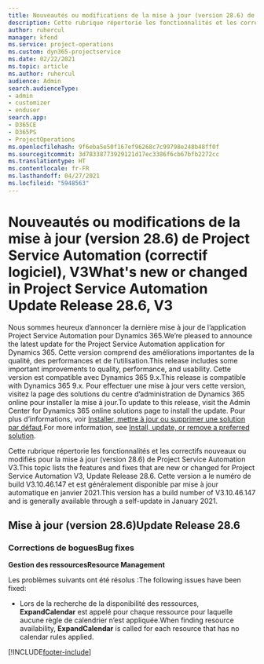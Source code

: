 ```yaml
---
title: Nouveautés ou modifications de la mise à jour (version 28.6) de Project Service Automation (correctif logiciel), V3
description: Cette rubrique répertorie les fonctionnalités et les correctifs disponibles pour la mise à jour (version 28.6), correctif logiciel, V3 de Project Service Automation.
author: ruhercul
manager: kfend
ms.service: project-operations
ms.custom: dyn365-projectservice
ms.date: 02/22/2021
ms.topic: article
ms.author: ruhercul
audience: Admin
search.audienceType:
- admin
- customizer
- enduser
search.app:
- D365CE
- D365PS
- ProjectOperations
ms.openlocfilehash: 9f6eba5e50f167ef96268c7c99798e248b48ff0f
ms.sourcegitcommit: 3d78338773929121d17ec3386f6cb67bfb2272cc
ms.translationtype: HT
ms.contentlocale: fr-FR
ms.lasthandoff: 04/27/2021
ms.locfileid: "5948563"
---
```

# <a name="whats-new-or-changed-in-project-service-automation-update-release-286-v3"></a><span data-ttu-id="858a0-103">Nouveautés ou modifications de la mise à jour (version 28.6) de Project Service Automation (correctif logiciel), V3</span><span class="sxs-lookup"><span data-stu-id="858a0-103">What's new or changed in Project Service Automation Update Release 28.6, V3</span></span>

<span data-ttu-id="858a0-104">Nous sommes heureux d’annoncer la dernière mise à jour de l’application Project Service Automation pour Dynamics 365.</span><span class="sxs-lookup"><span data-stu-id="858a0-104">We’re pleased to announce the latest update for the Project Service Automation application for Dynamics 365.</span></span> <span data-ttu-id="858a0-105">Cette version comprend des améliorations importantes de la qualité, des performances et de l’utilisation.</span><span class="sxs-lookup"><span data-stu-id="858a0-105">This release includes some important improvements to quality, performance, and usability.</span></span> <span data-ttu-id="858a0-106">Cette version est compatible avec Dynamics 365 9.x.</span><span class="sxs-lookup"><span data-stu-id="858a0-106">This release is compatible with Dynamics 365 9.x.</span></span> <span data-ttu-id="858a0-107">Pour effectuer une mise à jour vers cette version, visitez la page des solutions du centre d’administration de Dynamics 365 online pour installer la mise à jour.</span><span class="sxs-lookup"><span data-stu-id="858a0-107">To update to this release, visit the Admin Center for Dynamics 365 online solutions page to install the update.</span></span> <span data-ttu-id="858a0-108">Pour plus d’informations, voir [Installer, mettre à jour ou supprimer une solution par défaut](/power-platform/admin/install-remove-preferred-solution).</span><span class="sxs-lookup"><span data-stu-id="858a0-108">For more information, see [Install, update, or remove a preferred solution](/power-platform/admin/install-remove-preferred-solution).</span></span>

<span data-ttu-id="858a0-109">Cette rubrique répertorie les fonctionnalités et les correctifs nouveaux ou modifiés pour la mise à jour (version 28.6) de Project Service Automation V3.</span><span class="sxs-lookup"><span data-stu-id="858a0-109">This topic lists the features and fixes that are new or changed for Project Service Automation V3, Update Release 28.6.</span></span> <span data-ttu-id="858a0-110">Cette version a le numéro de build V3.10.46.147 et est généralement disponible par mise à jour automatique en janvier 2021.</span><span class="sxs-lookup"><span data-stu-id="858a0-110">This version has a build number of V3.10.46.147 and is generally available through a self-update in January 2021.</span></span>

## <a name="update-release-286"></a><span data-ttu-id="858a0-111">Mise à jour (version 28.6)</span><span class="sxs-lookup"><span data-stu-id="858a0-111">Update Release 28.6</span></span>

### <a name="bug-fixes"></a><span data-ttu-id="858a0-112">Corrections de bogues</span><span class="sxs-lookup"><span data-stu-id="858a0-112">Bug fixes</span></span>


<span data-ttu-id="858a0-113">**Gestion des ressources**</span><span class="sxs-lookup"><span data-stu-id="858a0-113">**Resource Management**</span></span>

<span data-ttu-id="858a0-114">Les problèmes suivants ont été résolus :</span><span class="sxs-lookup"><span data-stu-id="858a0-114">The following issues have been fixed:</span></span>

- <span data-ttu-id="858a0-115">Lors de la recherche de la disponibilité des ressources, **ExpandCalendar** est appelé pour chaque ressource pour laquelle aucune règle de calendrier n’est appliquée.</span><span class="sxs-lookup"><span data-stu-id="858a0-115">When finding resource availability, **ExpandCalendar** is called for each resource that has no calendar rules applied.</span></span>


[!INCLUDE[footer-include](../includes/footer-banner.md)]